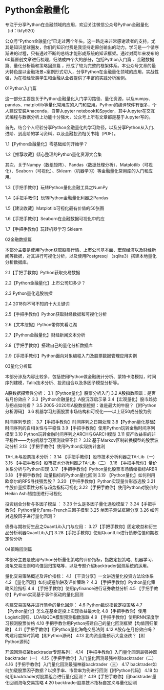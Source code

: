 # Python金融量化
专注于分享Python在金融领域的应用，欢迎关注微信公众号Python金融量化 （id：tkfy920）

公众号“Python金融量化”已走过两个年头。这一路走来非常感谢读者的支持，尤其是知识星球圈友，你们的知识付费是我坚持走原创输出的动力。学习是一个循序渐进的过程，只有通过不断的总结才能形成系统的知识框架。通过对两年来发布的60篇原创文章进行梳理，归纳成四个大的部分，包括Python入门篇 、金融数据篇、量化分析篇和策略回测篇 ，形成了较为完整的框架体系。本公众号文章的最大特色是以金融场景+案例形式切入，分享Python在金融量化领域的应用，实战性强，为在校经管类学生和金融从业者提供了丰富的实践分析案例。


01Python入门篇


这一部分主要是关于Python金融量化入门学习路径、量化资源，以及numpy、pandas、matplotlib等量化常用库的入门和应用。Python的编译软件有很多，个人建议安装Anaconda，自带Jupyter notebook和Spyder，其中Jupyter在交互式编程与数据分析上功能十分强大，公众号上所有文章都是基于Jupyter写的。

首先，结合个人经验分享Python金融量化的学习路径，以及分享Python从入门、进阶、到高阶的学习资料，以及金融投资相关书籍（PDF）。

1.1【Python金融量化】零基础如何开始学？

1.2【推荐收藏】倾心整理的Python量化资源大合集

其次，关于Numpy（数组矩阵）、Pandas（数据处理分析）、Matplotlib（可视化）、Seaborn（可视化）、Sklearn（机器学习）等金融量化常用库的入门和应用。

1.3【手把手教你】玩转Python量化金融工具之NumPy

1.4【手把手教你】玩转Python金融量化利器之Pandas

1.5【建议收藏】Matplotlib可视化最有价值的50张图

1.6【手把手教你】Seaborn在金融数据可视化中的应

1.7【手把手教你】玩转机器学习 Sklearn

02金融数据篇


本部分主要是使用Python获取股票行情、上市公司基本面、宏观经济以及财经新闻等数据，对其进行可视化分析，以及使用Postgresql （sqlite3）搭建本地量化分析数据库。

2.1【手把手教你】Python获取交易数据

2.2【Python金融量化】上市公司知多少？

2.3 Python量化选股初探

2.4 2018你不可不知的十大关键词

2.5【手把手教你】Python获取财经数据和可视化分析

2.6【文本挖掘】Python带你笑看江湖

2.7【Python金融量化】财经新闻文本分析

2.8【手把手教你】搭建自己的量化分析数据库

2.9【手把手教你】Python面向对象编程入门及股票数据管理应用实例

03量化分析篇


本部分涉及内容比较多，包括使用Python做金融统计分析、蒙特卡洛模拟，时间序列建模，Talib技术分析、投资组合以及多因子模型分析等。

A股数据探索性分析：
3.1【Python量化】股票分析入门
3.2 A股指数图谱：是否有月份效应？
3.3【Python金融量化】A股沉浮启示录
3.4【宏观量化】股市趋势与拐点如何看？
3.5 2005-2020年A股数据挖掘：谁是最大的牛股？【附Python分析源码】
3.6 机器学习刻画股票市场结构和可视化——以上证50成分股为例

时间序列专题：
3.7【手把手教你】时间序列之日期处理
3.8【Python量化基础】时间序列的自相关性与平稳性
3.9【手把手教你】使用Python玩转金融时间序列模型
3.10 Python玩转金融时间序列之ARCH与GARCH模型
3.11 资产收益率的非平稳性——为何机器学习预测效果不佳？
3.12 基于Markov区制转换模型的股票波动分析
3.13【手把手教你】使用Python实现统计套利

TA-Lib与股票技术分析：
3.14 【手把手教你】股市技术分析利器之TA-Lib（一）
3.15 【手把手教你】股市技术分析利器之TA-Lib（二）
3.16 【手把手教你】量价关系分析与Python实现
3.17 【手把手教你】Python量化股票市场情绪指标ARBR
3.18 【手把手教你】动量指标的Python量化回测
3.19 【Python量化】如何利用欧奈尔的RPS寻找强势股？
3.20 【手把手教你】Python实现量价形态选股
3.21 牛股价量探索性分析与趋势指标可视化
3.22【手把手教你】使用Python对股价的Heikin Ashi蜡烛图进行可视化

投资组合分析与多因子模型 ：
3.23 什么是多因子量化选股模型？
3.24【手把手教你】Python量化Fama-French三因子模型
3.25 单因子测试框架分享
3.26 如何对选股因子进行量化回测？

债券与期权衍生品之QuantLib入门与应用：
3.27【手把手教你】固定收益和衍生品分析利器QuantLib入门
3.28【手把手教你】使用QuantLib进行债券估值和期权定价分析

04策略回测篇


本部分主要是使用Python分析量化策略的评价指标，指数定投策略、机器学习、海龟交易法则和均值回归策略等，以及专题介绍backtrader回测系统的运用。

量化交易策略概述及评价指标：
4.1 【干货分享】一文讲透量化投资方法论体系
4.2 【量化回测】如何规避陷阱及评价策略？
4.3 【手把手教你】Python量化策略风险指标
4.4 【手把手教你】使用pyfinance进行证券收益分析
4.5 【手把手教你】Python实现基于事件驱动的量化回测

构建交易策略并进行简单的量化回测：
4.6 Python数说指数定投策略
4.7【Python量化】怎么在基金定投上实现收益最大化
4.8【手把手教你】使用Logistic回归、LDA和QDA模型预测指数涨跌
4.9 【手把手教你】使用RNN深度学习预测股票价格
4.10  手把手教你用Python搭建自己的量化回测框架【均值回归策略】
4.11【手把手教你】用Python量化海龟交易法则
4.12 A股存在月份效应吗？构建月度择时策略【附Python源码】
4.13 北向资金能预示大盘涨跌？【附Python源码】

开源回测框架backtrader专题系列：
4.14 【手把手教你】入门量化回测最强神器backtrader（一）
4.15【手把手教你】入门量化回测最强神器backtrader（二） 
4.16【手把手教你】入门量化回测最强神器backtrader（三）
4.17 backtrader如何加载股票因子数据？以换手率、市盈率为例进行回测【附Python代码】
4.18 如何用backtrader对股票组合进行量化回测？
4.19【手把手教你】用backtrader量化回测海龟交易策略
4.20 backtrader股票技术指标自定义与量化回测
